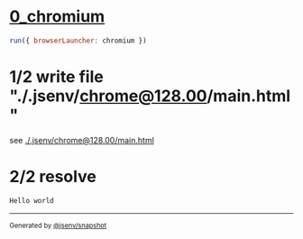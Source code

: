 # [0_chromium](../../script_module_jsx_dev.test.mjs#L20)

```js
run({ browserLauncher: chromium })
```

# 1/2 write file "./.jsenv/chrome@128.00/main.html"

see [./.jsenv/chrome@128.00/main.html](./.jsenv/chrome@128.00/main.html)

# 2/2 resolve

```js
Hello world
```

---

<sub>
  Generated by <a href="https://github.com/jsenv/core/tree/main/packages/independent/snapshot">@jsenv/snapshot</a>
</sub>
